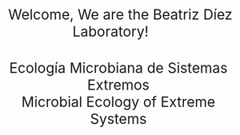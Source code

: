 <h1 style="font-weight:normal" align="center">
  &nbsp;Welcome, We are the Beatriz Díez Laboratory! &nbsp; &nbsp;
</h1>

<h1 style="font-weight:normal" align="center">
Ecología Microbiana de Sistemas Extremos <br>
Microbial Ecology of Extreme Systems
</h1>

<div align="center">
&nbsp;&nbsp;&nbsp;
<a ✉️ href="mailto:lab.bduc@gmail.com"></a>
<a 🌐 href="https://bdiezlab.com">
</div>
